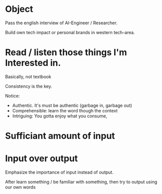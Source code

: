 

# Object


Pass the english interview of AI-Engineer / Researcher.

Build own tech impact or personal brands in western tech-area.



# Read / listen those things I'm Interested in.



Basically, not textbook


Consistency is the key.


Notice: 

- Authentic. It's must be authentic (garbage in, garbage out)
- Comprehensible: learn the word though the context
- Intriguing: You gotta enjoy what you consume,



# Sufficiant amount of input



# Input over output


Emphasize the importance of input instead of output.

After learn something / be familiar with something, then try to output using our own words
